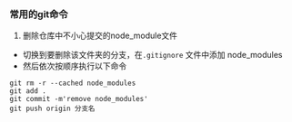### 常用的git命令
1. 删除仓库中不小心提交的node_module文件
- 切换到要删除该文件夹的分支，在`.gitignore` 文件中添加 node_modules
- 然后依次按顺序执行以下命令
```
git rm -r --cached node_modules
git add .
git commit -m'remove node_modules'
git push origin 分支名
```